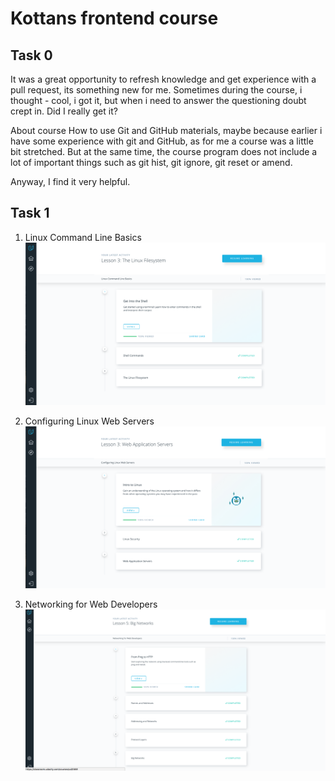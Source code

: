 # Kottans frontend course

 ## **Task 0**

It was a great opportunity to refresh knowledge and get experience with a pull request, its something new for me. 
Sometimes during the course, i thought - cool, i got it, but when i need to answer the questioning doubt crept in. Did I really get it?

About course How to use Git and GitHub materials, maybe because earlier i have some experience with git and GitHub, as for me a course was a little bit stretched.
But at the same time, the course program does not include a lot of important things such as git hist, git ignore, git reset or amend.


Anyway, I find it very helpful.


 ## **Task 1**
 
1. Linux Command Line Basics
  ![Linux_Command_Line_Basics_End](task_1/Linux_Command_Line_Basics_End.png?raw=true "Optional Title")

2. Configuring Linux Web Servers
  ![Configuring Linux_Web_Servers](task_1/Configuring_Linux_Web_Servers.png?raw=true "Optional Title")
  
3. Networking for Web Developers  
  ![Networking_for_Web_Developers](task_1/Networking_for_Web_Developers.png?raw=true "Optional Title")
  
  
 
 
